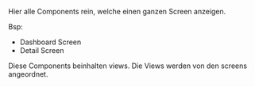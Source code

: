 Hier alle Components rein, welche einen ganzen Screen anzeigen.

Bsp: 
- Dashboard Screen
- Detail Screen 

Diese Components beinhalten views. Die Views werden von den screens angeordnet.